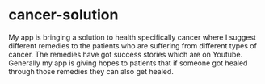 # cancer-solution
My app is bringing a solution to health specifically cancer where I suggest different remedies to the patients who are suffering from different types of cancer. The remedies have got success stories which are on Youtube. Generally my app is giving hopes to patients that if someone got healed through those remedies they can also get healed.
